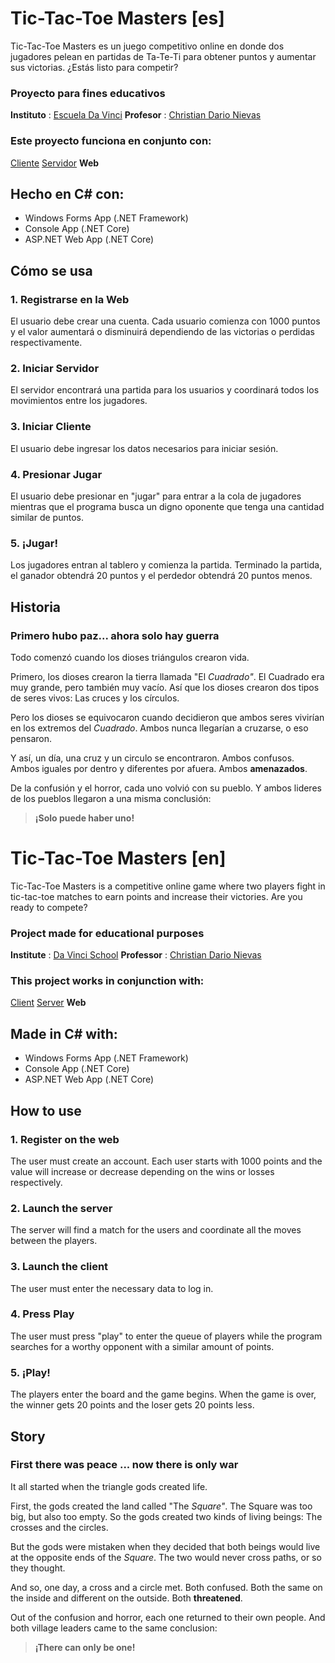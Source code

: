 # Tic-Tac-Toe Masters [es]
Tic-Tac-Toe Masters es un juego competitivo online en donde dos jugadores pelean en partidas de Ta-Te-Ti para obtener puntos y aumentar sus victorias.
¿Estás listo para competir?

### Proyecto para fines educativos
**Instituto** : [Escuela Da Vinci](https://www.davinci.edu.ar)
**Profesor** : [Christian Dario Nievas](https://www.github.com/CDNievas)

### Este proyecto funciona en conjunto con:
[Cliente](https://github.com/FrancoPozzettiDV/TTTM-Client)
[Servidor](https://github.com/FrancoPozzettiDV/TTTM-Server)
**Web**

## Hecho en C# con:
 - Windows Forms App (.NET Framework)
 - Console App (.NET Core)
 - ASP.NET Web App (.NET Core)

## Cómo se usa

### 1. Registrarse en la Web
El usuario debe crear una cuenta. Cada usuario comienza con 1000 puntos y el valor aumentará o disminuirá dependiendo de las victorias o perdidas respectivamente.
### 2. Iniciar Servidor
El servidor encontrará una partida para los usuarios y coordinará todos los movimientos entre los jugadores.
### 3. Iniciar Cliente 
El usuario debe ingresar los datos necesarios para iniciar sesión.
### 4. Presionar Jugar
El usuario debe presionar en "jugar" para entrar a la cola de jugadores mientras que el programa busca un digno oponente que tenga una cantidad similar de puntos.
### 5. ¡Jugar!
Los jugadores entran al tablero y comienza la partida. Terminado la partida, el ganador obtendrá 20 puntos y el perdedor obtendrá 20 puntos menos.


## Historia

### Primero hubo paz... ahora solo hay guerra
Todo comenzó cuando los dioses triángulos crearon vida. 

Primero, los dioses crearon la tierra llamada "El *Cuadrado"*. 
El Cuadrado era muy grande, pero también muy vacío.
Así que los dioses crearon dos tipos de seres vivos: Las cruces y los círculos.

Pero los dioses se equivocaron cuando decidieron que ambos seres vivirían  en los extremos del *Cuadrado*. Ambos nunca llegarían a cruzarse, o eso pensaron.

Y así, un día, una cruz y un circulo se encontraron. 
Ambos confusos. 
Ambos iguales por dentro y diferentes por afuera. 
Ambos **amenazados**.

De la confusión y el horror, cada uno volvió con su pueblo. Y ambos lideres de los pueblos llegaron a una misma conclusión:
> **¡Solo puede haber uno!**


# Tic-Tac-Toe Masters [en]
Tic-Tac-Toe Masters is a competitive online game where two players fight in tic-tac-toe matches to earn points and increase their victories.
Are you ready to compete?

### Project made for educational purposes
**Institute** : [Da Vinci School](https://www.davinci.edu.ar)
**Professor** : [Christian Dario Nievas](https://www.github.com/CDNievas)

### This project works in conjunction with:
[Client](https://github.com/FrancoPozzettiDV/TTTM-Client)
[Server](https://github.com/FrancoPozzettiDV/TTTM-Server)
**Web**

## Made in C# with:
 - Windows Forms App (.NET Framework)
 - Console App (.NET Core)
 - ASP.NET Web App (.NET Core)
 
 ## How to use

### 1. Register on the web
The user must create an account. Each user starts with 1000 points and the value will increase or decrease depending on the wins or losses respectively.
### 2. Launch the server
The server will find a match for the users and coordinate all the moves between the players.
### 3. Launch the client
The user must enter the necessary data to log in.
### 4. Press Play
The user must press "play" to enter the queue of players while the program searches for a worthy opponent with a similar amount of points.
### 5. ¡Play!
The players enter the board and the game begins. When the game is over, the winner gets 20 points and the loser gets 20 points less.


## Story

### First there was peace ... now there is only war
It all started when the triangle gods created life. 

First, the gods created the land called "The *Square"*. 
The Square was too big, but also too empty.
So the gods created two kinds of living beings: The crosses and the circles.

But the gods were mistaken when they decided that both beings would live at the opposite ends of the *Square*. The two would never cross paths, or so they thought.

And so, one day, a cross and a circle met. 
Both confused. 
Both the same on the inside and different on the outside. 
Both **threatened**.

Out of the confusion and horror, each one returned to their own people. And both village leaders came to the same conclusion:
> **¡There can only be one!**
